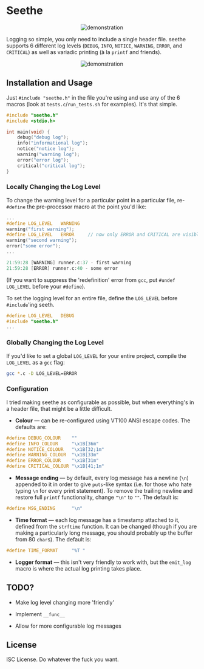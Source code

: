 # Seethe

<p align="center">
    <img alt="demonstration" src="https://i.imgur.com/PLJjHmP.png">
</p>

Logging so simple, you only need to include a single header file. seethe supports 6 different log levels (`DEBUG`, `INFO`, `NOTICE`, `WARNING`, `ERROR`, and `CRITICAL`) as well as variadic printing (à la `printf` and friends).

<p align="center">
    <img alt="demonstration" src="https://s2.gifyu.com/images/hGbWMYo1Qn.gif">
</p>

## Installation and Usage

Just `#include "seethe.h"` in the file you're using and use any of the 6 macros (look at `tests.c`/`run_tests.sh` for examples). It's that simple.

```c
#include "seethe.h"
#include <stdio.h>

int main(void) {
    debug("debug log");
    info("informational log");
    notice("notice log");
    warning("warning log");
    error("error log");
    critical("critical log");
}
```

### Locally Changing the Log Level

To change the warning level for a particular point in a particular file, re-`#define` the pre-processor macro at the point you'd like:

```c
...
#define LOG_LEVEL   WARNING
warning("first warning");
#define LOG_LEVEL   ERROR     // now only ERROR and CRITICAL are visible
warning("second warning");
error("some error");
...
```

```c
21:59:28 [WARNING] runner.c:37 - first warning
21:59:28 [ERROR] runner.c:40 - some error
```

(If you want to suppress the 'redefinition' error from `gcc`, put `#undef LOG_LEVEL` before your `#define`).

To set the logging level for an entire file, define the `LOG_LEVEL` before `#include`'ing seeth.

```c
#define LOG_LEVEL   DEBUG
#include "seethe.h"
...
```

### Globally Changing the Log Level

If you'd like to set a global `LOG_LEVEL` for your entire project, compile the `LOG_LEVEL` as a `gcc` flag:

```bash
gcc *.c -D LOG_LEVEL=ERROR
```

### Configuration

I tried making seethe as configurable as possible, but when everything's in a header file, that might be a little difficult.

- **Colour** — can be re-configured using VT100 ANSI escape codes. The defaults are:

```c
#define DEBUG_COLOUR    ""
#define INFO_COLOUR     "\x1B[36m"
#define NOTICE_COLOUR   "\x1B[32;1m"
#define WARNING_COLOUR  "\x1B[33m"
#define ERROR_COLOUR    "\x1B[31m"
#define CRITICAL_COLOUR "\x1B[41;1m"
```

- **Message ending** — by default, every log message has a newline (`\n`) appended to it in order to give `puts`-like syntax (i.e. for those who hate typing `\n` for every print statement). To remove the trailing newline and restore full `printf` functionality, change `"\n"` to `""`. The default is:

```c
#define MSG_ENDING      "\n"
```

- **Time format** — each log message has a timestamp attached to it, defined from the `strftime` function. It can be changed (though if you are making a particularly long message, you should probably up the buffer from 80 `char`s). The default is:

```c
#define TIME_FORMAT     "%T "
```

- **Logger format** — this isn't very friendly to work with, but the `emit_log` macro is where the actual log printing takes place.

## TODO?

- Make log level changing more 'friendly'

- Implement `__func__`

- Allow for more configurable log messages

## License

ISC License. Do whatever the fuck you want.